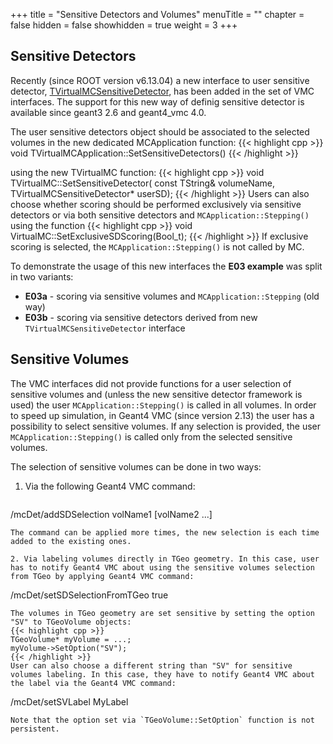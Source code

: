 +++
title = "Sensitive Detectors and Volumes"
menuTitle = ""
chapter = false
hidden = false
showhidden = true
weight = 3
+++

## Sensitive Detectors

Recently (since ROOT version v6.13.04) a new interface to user sensitive detector, [TVirtualMCSensitiveDetector](https://root.cern.ch/doc/master/classTVirtualMCSensitiveDetector.html), has been added in the set of VMC interfaces. The support for this new way of definig sensitive detector is available since geant3 2.6 and geant4_vmc 4.0.

The user sensitive detectors object should be associated to the selected volumes in the new dedicated MCApplication function:
{{< highlight cpp >}}
void TVirtualMCApplication::SetSensitiveDetectors()
{{< /highlight >}}

using the new TVirtualMC function:
{{< highlight cpp >}}
void TVirtualMC::SetSensitiveDetector(
	const TString& volumeName,
	TVirtualMCSensitiveDetector* userSD);
{{< /highlight >}}
Users can also choose whether scoring should be performed exclusively via sensitive detectors or via both sensitive detectors and `MCApplication::Stepping()` using the function
{{< highlight cpp >}}
void VirtualMC::SetExclusiveSDScoring(Bool_t);
{{< /highlight >}}
If exclusive scoring is selected, the `MCApplication::Stepping()` is not called by MC.

To demonstrate the usage of this new interfaces the **E03 example** was split in two variants:

- **E03a** - scoring via sensitive volumes and `MCApplication::Stepping` (old way)
- **E03b** - scoring via sensitive detectors derived from new `TVirtualMCSensitiveDetector` interface

## Sensitive Volumes

The VMC interfaces did not provide functions for a user selection of sensitive volumes and (unless the new sensitive detector framework is used) the user `MCApplication::Stepping()` is called in all volumes. In order to speed up simulation, in Geant4 VMC (since version 2.13) the user has a possibility to select sensitive volumes. If any selection is provided, the user `MCApplication::Stepping()` is called only from the selected sensitive volumes.

The selection of sensitive volumes can be done in two ways:

1. Via the following Geant4 VMC command:
   ```
/mcDet/addSDSelection volName1 [volName2 ...]
   ```
   The command can be applied more times, the new selection is each time added to the existing ones.

2. Via labeling volumes directly in TGeo geometry. In this case, user has to notify Geant4 VMC about using the sensitive volumes selection from TGeo by applying Geant4 VMC command: 
   ```
/mcDet/setSDSelectionFromTGeo true
   ```
   The volumes in TGeo geometry are set sensitive by setting the option "SV" to TGeoVolume objects: 
   {{< highlight cpp >}}
TGeoVolume* myVolume = ...;
myVolume->SetOption("SV");
   {{< /highlight >}}
   User can also choose a different string than "SV" for sensitive volumes labeling. In this case, they have to notify Geant4 VMC about the label via the Geant4 VMC command: 
   ```
/mcDet/setSVLabel MyLabel
   ```
   Note that the option set via `TGeoVolume::SetOption` function is not persistent.

